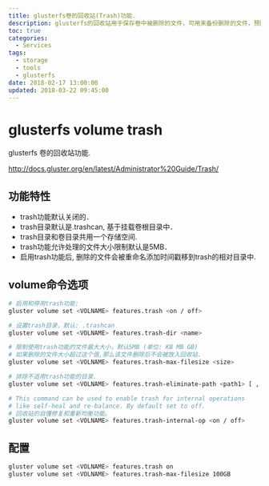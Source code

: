 ```yaml
---
title: glusterfs卷的回收站(Trash)功能.
description: glusterfs的回收站用于保存卷中被删除的文件，可用来备份删除的文件，预防误删除操作。
toc: true
categories:
  - Services
tags:
  - storage
  - tools
  - glusterfs
date: 2018-02-17 13:00:00
updated: 2018-03-22 09:45:00
---
```


# glusterfs volume trash

glusterfs 卷的回收站功能.

http://docs.gluster.org/en/latest/Administrator%20Guide/Trash/

## 功能特性

* trash功能默认关闭的．
* trash目录默认是.trashcan, 基于挂载卷根目录中．
* trash目录和卷目录共用一个存储空间.
* trash功能允许处理的文件大小限制默认是5MB．
* 启用trash功能后, 删除的文件会被重命名添加时间戳移到trash的相对目录中.

## volume命令选项

```bash
# 启用和停用trash功能:
gluster volume set <VOLNAME> features.trash <on / off>

# 设置trash目录，默认: .trashcan
gluster volume set <VOLNAME> features.trash-dir <name>

# 限制使用trash功能的文件最大大小，默认5MB (单位: KB MB GB)
# 如果删除的文件大小超过这个值,那么该文件删除后不会被放入回收站.
gluster volume set <VOLNAME> features.trash-max-filesize <size>

# 排除不适用trash功能的目录.
gluster volume set <VOLNAME> features.trash-eliminate-path <path1> [ , <path2> , . . . ]

# This command can be used to enable trash for internal operations
# like self-heal and re-balance. By default set to off.
# 回收站的自懂修复和重新均衡功能。
gluster volume set <VOLNAME> features.trash-internal-op <on / off>
```

## 配置

```bash
gluster volume set <VOLNAME> features.trash on
gluster volume set <VOLNAME> features.trash-max-filesize 100GB
```

